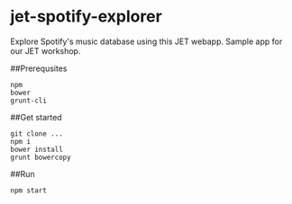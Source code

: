 # jet-spotify-explorer
Explore Spotify's music database using this JET webapp. Sample app for our JET workshop.

##Prerequsites
```
npm
bower
grunt-cli
```

##Get started
```
git clone ...
npm i
bower install
grunt bowercopy
```

##Run
```
npm start
```
